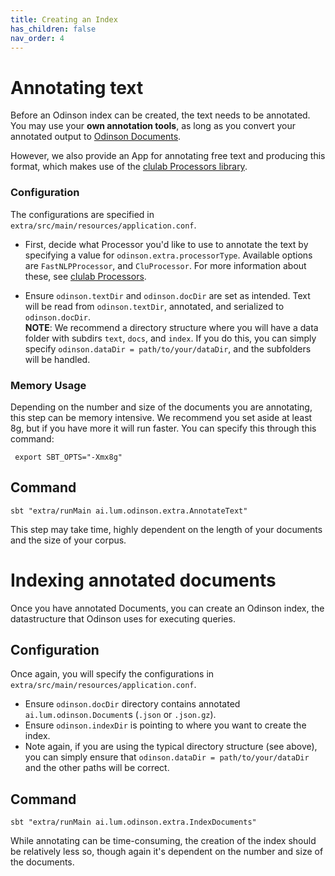 ```yaml
---  
title: Creating an Index  
has_children: false  
nav_order: 4  
---  
```

  
# Annotating text  
Before an Odinson index can be created, the text needs to be annotated.  You may use your **own annotation tools**, as long as you convert your annotated output to [Odinson Documents](https://github.com/lum-ai/odinson/blob/master/core/src/main/scala/ai/lum/odinson/OdinsonDocument.scala).  
  
However, we also provide an App for annotating free text and producing this format, which makes use of the [clulab Processors library](https://github.com/clulab/processors).  
  
### Configuration  
The configurations are specified in `extra/src/main/resources/application.conf`.  
  
- First, decide what Processor you'd like to use to annotate the text by specifying a value for `odinson.extra.processorType`.  Available options are `FastNLPProcessor`, and `CluProcessor`. For more information about these, see [clulab Processors](https://github.com/clulab/processors).  
  
- Ensure `odinson.textDir` and `odinson.docDir` are set as intended.  Text will be read from `odinson.textDir`, annotated, and serialized to `odinson.docDir`.    
**NOTE**: We recommend a directory  structure where you will have a data folder with subdirs `text`, `docs`, and `index`.  If you do this, you can simply specify `odinson.dataDir = path/to/your/dataDir`, and the subfolders will be handled.  
  
  
### Memory Usage  
  
Depending on the number and size of the documents you are annotating, this step can be memory intensive.  We recommend you set aside at least 8g, but if you have more it will run faster. You can specify this through this command:  

	 export SBT_OPTS="-Xmx8g"  
 
## Command  
  
 
	sbt "extra/runMain ai.lum.odinson.extra.AnnotateText"  
 
This step may take time, highly dependent on the length of your documents and the  size of your corpus.  
  
# Indexing annotated documents  
Once you have annotated Documents, you can create an Odinson index, the datastructure that Odinson uses for executing queries.  
  
## Configuration  
Once again, you will specify the configurations in `extra/src/main/resources/application.conf`.  
  
- Ensure  `odinson.docDir` directory contains annotated `ai.lum.odinson.Document`s (`.json` or `.json.gz`).  
- Ensure `odinson.indexDir` is pointing to where you want to create the index.  
- Note again, if you are using the typical directory structure (see above), you can simply ensure that `odinson.dataDir = path/to/your/dataDir` and the other paths will be correct.  
  
## Command  
  
	sbt "extra/runMain ai.lum.odinson.extra.IndexDocuments"    
  
While annotating can be time-consuming, the creation of the index should be relatively less so, though again it's dependent on the number and size of the documents.